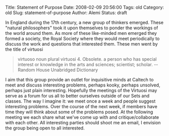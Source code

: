 Title: Statement of Purpose
Date: 2008-02-09 20:56:00
Tags: old
Category: old
Slug: statement-of-purpose
Author: Alemi
Status: draft

In England during the 17th century, a new group of
thinkers emerged. These "natural philosophers" took it upon themselves
to ponder the workings of the world around them. As more of these
like-minded men emerged they formed a society, the Royal Society where
they would meet periodically to discuss the work and questions that
interested them. These men went by the title of virtuosi

> virtuoso noun plural virtuosi 4. Obsolete. a person who has special
> interest or knowledge in the arts and sciences; scientist; scholar. --
> Random House Unabridged Dictionary

I aim that this group provide an outlet for inquisitive minds at Caltech
to meet and discuss interesting problems, perhaps kooky, perhaps
unsolved, perhaps just plain interesting. Hopefully the meetings of the
Virtuosi may serve as a forum for us all to better ourselves outside of
our Sets and classes. The way I imagine it: we meet once a week and
people suggest interesting problems. Over the course of the next week,
if members have time they will think about some of the problems posed.
At the following meeting we each share what we've come up with and
critique/collaborate with each other. All interesting parties should
shoot me an email, I envision the group being open to all interested.
